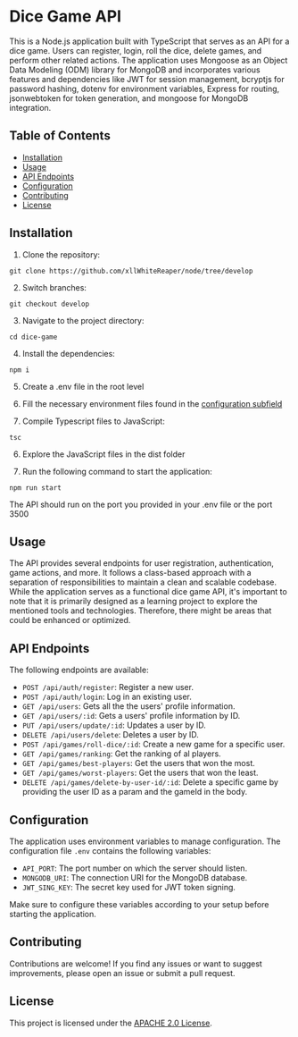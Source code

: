 # Dice Game API

This is a Node.js application built with TypeScript that serves as an API for a dice game. Users can register, login, roll the dice, delete games, and perform other related actions. The application uses Mongoose as an Object Data Modeling (ODM) library for MongoDB and incorporates various features and dependencies like JWT for session management, bcryptjs for password hashing, dotenv for environment variables, Express for routing, jsonwebtoken for token generation, and mongoose for MongoDB integration.

## Table of Contents

- [Installation](#installation)
- [Usage](#usage)
- [API Endpoints](#api-endpoints)
- [Configuration](#configuration)
- [Contributing](#contributing)
- [License](#license)

## Installation

1. Clone the repository:

```
git clone https://github.com/xllWhiteReaper/node/tree/develop
```

2. Switch branches:

```
git checkout develop
```

3. Navigate to the project directory:

```
cd dice-game
```

4. Install the dependencies:

```
npm i
```

5. Create a .env file in the root level

6. Fill the necessary environment files found in the [configuration subfield](#configuration)

7. Compile Typescript files to JavaScript:

```
tsc
```

6. Explore the JavaScript files in the dist folder

7. Run the following command to start the application:

```
npm run start
```

The API should run on the port you provided in your .env file or the port 3500

## Usage

The API provides several endpoints for user registration, authentication, game actions, and more. It follows a class-based approach with a separation of responsibilities to maintain a clean and scalable codebase. While the application serves as a functional dice game API, it's important to note that it is primarily designed as a learning project to explore the mentioned tools and technologies. Therefore, there might be areas that could be enhanced or optimized.

## API Endpoints

The following endpoints are available:

- `POST /api/auth/register`: Register a new user.
- `POST /api/auth/login`: Log in an existing user.
- `GET /api/users`: Gets all the the users' profile information.
- `GET /api/users/:id`: Gets a users' profile information by ID.
- `PUT /api/users/update/:id`: Updates a user by ID.
- `DELETE /api/users/delete`: Deletes a user by ID.
- `POST /api/games/roll-dice/:id`: Create a new game for a specific user.
- `GET /api/games/ranking`: Get the ranking of al players.
- `GET /api/games/best-players`: Get the users that won the most.
- `GET /api/games/worst-players`: Get the users that won the least.
- `DELETE /api/games/delete-by-user-id/:id`: Delete a specific game by providing the user ID as a param and the gameId in the body.

## Configuration

The application uses environment variables to manage configuration. The configuration file `.env` contains the following variables:

- `API_PORT`: The port number on which the server should listen.
- `MONGODB_URI`: The connection URI for the MongoDB database.
- `JWT_SING_KEY`: The secret key used for JWT token signing.

Make sure to configure these variables according to your setup before starting the application.

## Contributing

Contributions are welcome! If you find any issues or want to suggest improvements, please open an issue or submit a pull request.

## License

This project is licensed under the [APACHE 2.0 License](../LICENSE).
